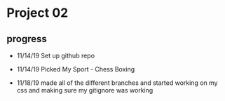 # Project 02

## progress
- 11/14/19 Set up github repo
- 11/14/19 Picked My Sport  - Chess Boxing

- 11/18/19 made all of the different branches and started working on my css and making sure my gitignore was working